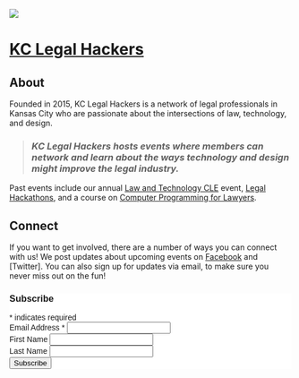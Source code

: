![](https://i.imgur.com/uKLpmAP.png)
# [KC Legal Hackers](kclegalhackers.org)


## About

Founded in 2015, KC Legal Hackers is a network of legal professionals in Kansas City who are passionate about the intersections of law, technology, and design. 

> ### *KC Legal Hackers hosts events where members can network and learn about the ways technology and design might improve the legal industry.*

Past events include our annual [Law and Technology CLE]() event, [Legal Hackathons](), and a course on [Computer Programming for Lawyers]().

## Connect
If you want to get involved, there are a number of ways you can connect with us! We post updates about upcoming events on [Facebook](https://www.facebook.com/groups/KCLegalHackers) and [Twitter]. You can also sign up for updates via email, to make sure you never miss out on the fun!

<!-- Begin Mailchimp Signup Form -->
<link href="//cdn-images.mailchimp.com/embedcode/classic-10_7.css" rel="stylesheet" type="text/css">
<style type="text/css">
	#mc_embed_signup{background:#fff; clear:left; font:14px Helvetica,Arial,sans-serif; }
	/* Add your own Mailchimp form style overrides in your site stylesheet or in this style block.
	   We recommend moving this block and the preceding CSS link to the HEAD of your HTML file. */
</style>
<div id="mc_embed_signup">
<form action="https://kclegalhackers.us19.list-manage.com/subscribe/post?u=e33ed242c30e0108051b02ed7&amp;id=0d56f00e87" method="post" id="mc-embedded-subscribe-form" name="mc-embedded-subscribe-form" class="validate" target="_blank" novalidate>
    <div id="mc_embed_signup_scroll">
	<h3>Subscribe</h3>
<div class="indicates-required"><span class="asterisk">*</span> indicates required</div>
<div class="mc-field-group">
	<label for="mce-EMAIL">Email Address  <span class="asterisk">*</span>
</label>
	<input type="email" value="" name="EMAIL" class="required email" id="mce-EMAIL">
</div>
<div class="mc-field-group">
	<label for="mce-FNAME">First Name </label>
	<input type="text" value="" name="FNAME" class="" id="mce-FNAME">
</div>
<div class="mc-field-group">
	<label for="mce-LNAME">Last Name </label>
	<input type="text" value="" name="LNAME" class="" id="mce-LNAME">
</div>
	<div id="mce-responses" class="clear">
		<div class="response" id="mce-error-response" style="display:none"></div>
		<div class="response" id="mce-success-response" style="display:none"></div>
	</div>    <!-- real people should not fill this in and expect good things - do not remove this or risk form bot signups-->
    <div style="position: absolute; left: -5000px;" aria-hidden="true"><input type="text" name="b_e33ed242c30e0108051b02ed7_0d56f00e87" tabindex="-1" value=""></div>
    <div class="clear"><input type="submit" value="Subscribe" name="subscribe" id="mc-embedded-subscribe" class="button"></div>
    </div>
</form>
</div>

<!--End mc_embed_signup-->

